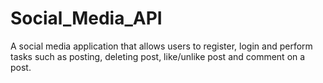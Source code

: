 # Social_Media_API

A social media application that allows users to register, login and perform tasks such as posting, deleting post, like/unlike post and comment on a post.
